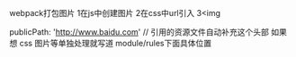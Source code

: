webpack打包图片
1在js中创建图片
2在css中url引入
3<img

publicPath: 'http://www.baidu.com' // 引用的资源文件自动补充这个头部 如果想 css 图片等单独处理就写道 module/rules下面具体位置